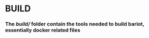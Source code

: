 # BUILD

### The _build/_ folder contain the tools needed to build bariot, essentially docker related files
